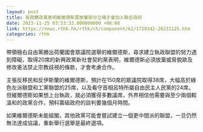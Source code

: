 ```yaml
---
layout: post
title: 有荷蘭政黨表明維爾德斯需放棄部分立場才會加入聯合政府
date: 2023-11-25 03:53:33.000000000 +08:00
link: https://news.rthk.hk/rthk/ch/component/k2/1729342-20231125.htm
categories: rthk
---
```


帶領極右自由黨勝出荷蘭國會眾議院選舉的維爾德斯，尋求建立執政聯盟的努力遇到障礙，取得20席的新興政黨新社會契約黨表明，維爾德斯必須放棄威脅脫歐及修改憲法禁止宗教歧視的條款，才會考慮合作。

主張反移民和反伊斯蘭的維爾德斯，預計在150席的眾議院取得38席，大幅高於綠色左派聯盟和工黨聯盟的25席，以及看守首相呂特所屬自由民主人民黨的24席。但維爾德斯如果想上台執政，就必須獲得多數議席，外界相信他需要與至少兩個較溫和的政黨合作，預料籌組政府的談判要幾個月時間。

如果維爾德斯未能組閣，其他政黨可能會嘗試建立一個更中間派的聯盟，一旦仍然無法達成協議，重新舉行選舉是最終選項。
